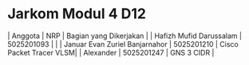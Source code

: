 # Jarkom Modul 4 D12
  | Anggota | NRP | Bagian yang Dikerjakan |
  | Hafizh Mufid Darussalam        | 5025201093 | |
  | Januar Evan Zuriel Banjarnahor | 5025201210 | Cisco Packet Tracer VLSM|
  | Alexander 			               | 5025201247 | GNS 3 CIDR |
